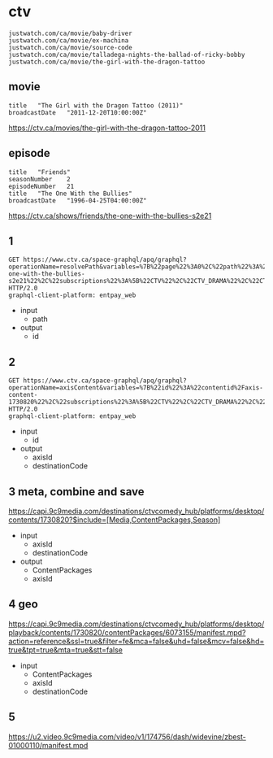 # ctv

~~~
justwatch.com/ca/movie/baby-driver
justwatch.com/ca/movie/ex-machina
justwatch.com/ca/movie/source-code
justwatch.com/ca/movie/talladega-nights-the-ballad-of-ricky-bobby
justwatch.com/ca/movie/the-girl-with-the-dragon-tattoo
~~~

## movie

~~~
title	"The Girl with the Dragon Tattoo (2011)"
broadcastDate	"2011-12-20T10:00:00Z"
~~~

https://ctv.ca/movies/the-girl-with-the-dragon-tattoo-2011

## episode

~~~
title	"Friends"
seasonNumber	2
episodeNumber	21
title	"The One With the Bullies"
broadcastDate	"1996-04-25T04:00:00Z"
~~~

https://ctv.ca/shows/friends/the-one-with-the-bullies-s2e21

## 1

~~~
GET https://www.ctv.ca/space-graphql/apq/graphql?operationName=resolvePath&variables=%7B%22page%22%3A0%2C%22path%22%3A%22%2Fshows%2Ffriends%2Fthe-one-with-the-bullies-s2e21%22%2C%22subscriptions%22%3A%5B%22CTV%22%2C%22CTV_DRAMA%22%2C%22CTV_COMEDY%22%2C%22CTV_LIFE%22%2C%22CTV_SCIFI%22%2C%22CTV_THROWBACK%22%2C%22CTV_MOVIES%22%2C%22CTV_MTV%22%2C%22CTV_MUCH%22%2C%22DISCOVERY%22%2C%22DISCOVERY_SCIENCE%22%2C%22DISCOVERY_VELOCITY%22%2C%22INVESTIGATION_DISCOVERY%22%2C%22ANIMAL_PLANET%22%2C%22E_NOW%22%5D%2C%22maturity%22%3A%22ADULT%22%2C%22language%22%3A%22ENGLISH%22%2C%22authenticationState%22%3A%22UNAUTH%22%2C%22playbackLanguage%22%3A%22ENGLISH%22%7D&extensions=%7B%22persistedQuery%22%3A%7B%22version%22%3A1%2C%22sha256Hash%22%3A%2226d314b59ba2708d261067964353f9a92f1c2689f50d1254fa4d03ddb9b9092a%22%7D%7D HTTP/2.0
graphql-client-platform: entpay_web
~~~

- input
   - path
- output
   - id

## 2

~~~
GET https://www.ctv.ca/space-graphql/apq/graphql?operationName=axisContent&variables=%7B%22id%22%3A%22contentid%2Faxis-content-1730820%22%2C%22subscriptions%22%3A%5B%22CTV%22%2C%22CTV_DRAMA%22%2C%22CTV_COMEDY%22%2C%22CTV_LIFE%22%2C%22CTV_SCIFI%22%2C%22CTV_THROWBACK%22%2C%22CTV_MOVIES%22%2C%22CTV_MTV%22%2C%22CTV_MUCH%22%2C%22DISCOVERY%22%2C%22DISCOVERY_SCIENCE%22%2C%22DISCOVERY_VELOCITY%22%2C%22INVESTIGATION_DISCOVERY%22%2C%22ANIMAL_PLANET%22%2C%22E_NOW%22%5D%2C%22maturity%22%3A%22ADULT%22%2C%22language%22%3A%22ENGLISH%22%2C%22authenticationState%22%3A%22UNAUTH%22%2C%22playbackLanguage%22%3A%22ENGLISH%22%7D&extensions=%7B%22persistedQuery%22%3A%7B%22version%22%3A1%2C%22sha256Hash%22%3A%22d6e75de9b5836cd6305c98c8d2411e336f59eb12f095a61f71d454f3fae2ecda%22%7D%7D HTTP/2.0
graphql-client-platform: entpay_web
~~~

- input
   - id
- output
   - axisId
   - destinationCode

## 3 meta, combine and save

<https://capi.9c9media.com/destinations/ctvcomedy_hub/platforms/desktop/contents/1730820?$include=[Media,ContentPackages,Season]>

- input
   - axisId
   - destinationCode
- output
   - ContentPackages
   - axisId

## 4 geo

<https://capi.9c9media.com/destinations/ctvcomedy_hub/platforms/desktop/playback/contents/1730820/contentPackages/6073155/manifest.mpd?action=reference&ssl=true&filter=fe&mca=false&uhd=false&mcv=false&hd=true&tpt=true&mta=true&stt=false>

- input
   - ContentPackages
   - axisId
   - destinationCode

## 5

https://u2.video.9c9media.com/video/v1/174756/dash/widevine/zbest-01000110/manifest.mpd
